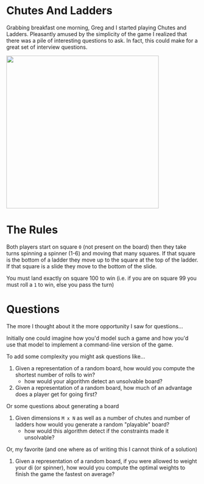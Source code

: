 Chutes And Ladders
==================

Grabbing breakfast one morning, Greg and I started playing Chutes and Ladders.
Pleasantly amused by the simplicity of the game I realized that there was a
pile of interesting questions to ask. In fact, this could make for a great
set of interview questions.

<img height="400px" src='http://i.imgur.com/N6m4ZQ9.jpg'>

# The Rules

Both players start on square `0` (not present on the board) then they take 
turns spinning a spinner (1-6) and moving that many squares. If that square
is the bottom of a ladder they move up to the square at the top of the
ladder. If that square is a slide they move to the bottom of the slide.

You must land exactly on square 100 to win (i.e. if you are on square 99
you must roll a `1` to win, else you pass the turn)

# Questions

The more I thought about it the more opportunity I saw for questions...

Initially one could imagine how you'd model such a game and how you'd use
that model to implement a command-line version of the game.

To add some complexity you might ask questions like... 

1. Given a representation of a random board, how would you compute the shortest
   number of rolls to win?
   - how would your algorithm detect an unsolvable board?
2. Given a representation of a random board, how much of an advantage does a player
   get for going first?

Or some questions about generating a board

1. Given dimensions `M x N` as well as a number of chutes and number of ladders how
   would you generate a random "playable" board?
   - how would this algorithm detect if the constraints made it unsolvable?

Or, my favorite (and one where as of writing this I cannot think of a solution)

1. Given a representation of a random board, if you were allowed to weight your 
   di (or spinner), how would you compute the optimal weights to finish the game
   the fastest on average?
